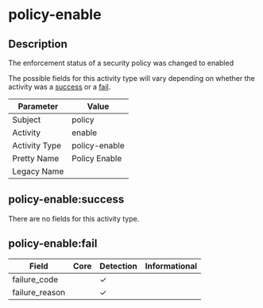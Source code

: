 policy-enable
=============

Description
-----------
The enforcement status of a security policy was changed to enabled

The possible fields for this activity type will vary depending on whether the activity was a [success](#policy-enablesuccess) or a [fail](#policy-enablefail).

| Parameter     | Value         |
| ------------- | ------------- |
| Subject       | policy        |
| Activity      | enable        |
| Activity Type | policy-enable |
| Pretty Name   | Policy Enable |
| Legacy Name   |               |

policy-enable:success
---------------------

There are no fields for this activity type.


policy-enable:fail
------------------

| Field          | Core | Detection | Informational |
| -------------- | ---- | --------- | ------------- |
| failure_code   |      | &#10003;  |               |
| failure_reason |      | &#10003;  |               |